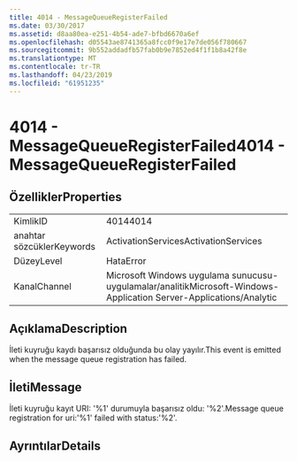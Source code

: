 ```yaml
---
title: 4014 - MessageQueueRegisterFailed
ms.date: 03/30/2017
ms.assetid: d8aa80ea-e251-4b54-ade7-bfbd6670a6ef
ms.openlocfilehash: d05543ae8741365a8fcc0f9e17e7de056f780667
ms.sourcegitcommit: 9b552addadfb57fab0b9e7852ed4f1f1b8a42f8e
ms.translationtype: MT
ms.contentlocale: tr-TR
ms.lasthandoff: 04/23/2019
ms.locfileid: "61951235"
---
```

# <a name="4014---messagequeueregisterfailed"></a><span data-ttu-id="7ceeb-102">4014 - MessageQueueRegisterFailed</span><span class="sxs-lookup"><span data-stu-id="7ceeb-102">4014 - MessageQueueRegisterFailed</span></span>
## <a name="properties"></a><span data-ttu-id="7ceeb-103">Özellikler</span><span class="sxs-lookup"><span data-stu-id="7ceeb-103">Properties</span></span>  
  
|||  
|-|-|  
|<span data-ttu-id="7ceeb-104">Kimlik</span><span class="sxs-lookup"><span data-stu-id="7ceeb-104">ID</span></span>|<span data-ttu-id="7ceeb-105">4014</span><span class="sxs-lookup"><span data-stu-id="7ceeb-105">4014</span></span>|  
|<span data-ttu-id="7ceeb-106">anahtar sözcükler</span><span class="sxs-lookup"><span data-stu-id="7ceeb-106">Keywords</span></span>|<span data-ttu-id="7ceeb-107">ActivationServices</span><span class="sxs-lookup"><span data-stu-id="7ceeb-107">ActivationServices</span></span>|  
|<span data-ttu-id="7ceeb-108">Düzey</span><span class="sxs-lookup"><span data-stu-id="7ceeb-108">Level</span></span>|<span data-ttu-id="7ceeb-109">Hata</span><span class="sxs-lookup"><span data-stu-id="7ceeb-109">Error</span></span>|  
|<span data-ttu-id="7ceeb-110">Kanal</span><span class="sxs-lookup"><span data-stu-id="7ceeb-110">Channel</span></span>|<span data-ttu-id="7ceeb-111">Microsoft Windows uygulama sunucusu-uygulamalar/analitik</span><span class="sxs-lookup"><span data-stu-id="7ceeb-111">Microsoft-Windows-Application Server-Applications/Analytic</span></span>|  
  
## <a name="description"></a><span data-ttu-id="7ceeb-112">Açıklama</span><span class="sxs-lookup"><span data-stu-id="7ceeb-112">Description</span></span>  
 <span data-ttu-id="7ceeb-113">İleti kuyruğu kaydı başarısız olduğunda bu olay yayılır.</span><span class="sxs-lookup"><span data-stu-id="7ceeb-113">This event is emitted when the message queue registration has failed.</span></span>  
  
## <a name="message"></a><span data-ttu-id="7ceeb-114">İleti</span><span class="sxs-lookup"><span data-stu-id="7ceeb-114">Message</span></span>  
 <span data-ttu-id="7ceeb-115">İleti kuyruğu kayıt URI: '%1' durumuyla başarısız oldu: '%2'.</span><span class="sxs-lookup"><span data-stu-id="7ceeb-115">Message queue registration for uri:'%1' failed with status:'%2'.</span></span>  
  
## <a name="details"></a><span data-ttu-id="7ceeb-116">Ayrıntılar</span><span class="sxs-lookup"><span data-stu-id="7ceeb-116">Details</span></span>
